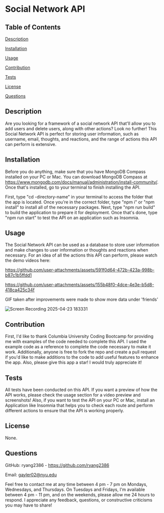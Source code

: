 # Social Network API

## Table of Contents

[Description](#Description)

[Installation](#Installation)

[Usage](#Usage)

[Contribution](#Contribution)

[Tests](#Tests)

[License](#License)

[Questions](#Questions)

## Description
Are you looking for a framework of a social network API that'll allow you to add users and delete users, along with other actions? Look no further! This Social Network API is perfect for storing user information, such as username, email, thoughts, and reactions, and the range of actions this API can perform is extensive.

## Installation
Before you do anything, make sure that you have MongoDB Compass installed on your PC or Mac. You can download MongoDB Compass at https://www.mongodb.com/docs/manual/administration/install-community/. Once that's installed, go to your terminal to finish installing the API. 

First, type "cd -directory-name" in your terminal to access the folder that the app is located. Once you're in the correct folder, type "npm i" or "npm install" to install all of the necessary packages. Next, type "npm run build" to build the application to prepare it for deployment. Once that's done, type "npm run start" to test the API on an application such as Insomnia.

## Usage
The Social Network API can be used as a database to store user information and make changes to user information or thoughts and reactions when necessary. For an idea of all the actions this API can perform, please watch the demo videos here: 

https://github.com/user-attachments/assets/591f0d64-472b-423a-998b-b87c1b5ffdd1



https://github.com/user-attachments/assets/155b48f0-4dce-4e3e-b5d8-418ca425c34f


GIF taken after improvements were made to show more data under 'friends'

![Screen Recording 2025-04-23 183331](https://github.com/user-attachments/assets/e113bd04-afb1-4099-b61a-5776769dd2da)

## Contribution
First, I'd like to thank Columbia University Coding Bootcamp for providing me with examples of the code needed to complete this API. I used the example code as a reference to complete the code necessary to make it work. Additionally, anyone is free to fork the repo and create a pull request if you'd like to make additions to the code to add useful features to enhance the app. Also, please give this app a star! I would truly appreciate it!

## Tests
All tests have been conducted on this API. If you want a preview of how the API works, please check the usage section for a video preview and screenshots! Also, if you want to test the API on your PC or Mac, install an Application like Insomnia that helps you to check each route and perform different actions to ensure that the API is working properly.

## License
None.

## Questions
GitHub: ryang2386 - https://github.com/ryang2386

Email: gayler02@nyu.edu

Feel free to contact me at any time between 4 pm - 7 pm on Mondays, Wednesdays, and Thursdays. On Tuesdays and Fridays, I'm available between 4 pm - 11 pm, and on the weekends, please allow me 24 hours to respond. I appreciate any feedback, questions, or constructive criticisms you may have to share!
